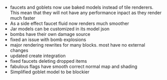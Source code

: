 - faucets and goblets now use baked models instead of tile renderers. This mean that they will not have any performance inpact as they render much faster
- As a side effect faucet fluid now renders much smoother
- Jar models can be customized in its model json
- bombs have their own damage source
- fixed an issue with bomb explosions
- major rendering rewrites for many blocks. most have no external changes
- updated create integration
- fixed faucets deleting dropped items
- fabulous flags have smooth correct normal map and shading
- Simplified goblet model to be blockier